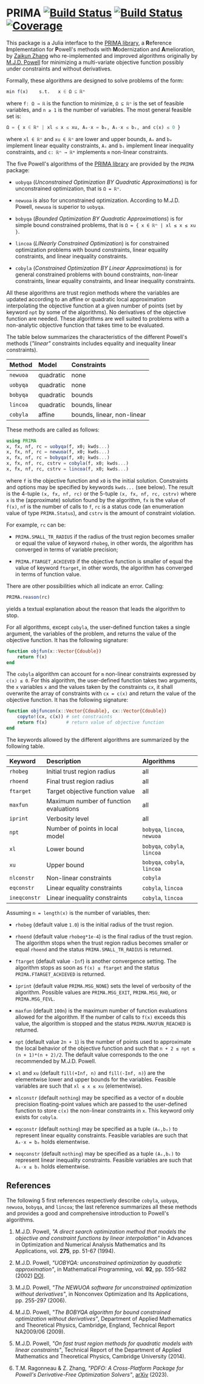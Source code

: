 # PRIMA [![Build Status](https://github.com/emmt/PRIMA.jl/actions/workflows/CI.yml/badge.svg?branch=main)](https://github.com/emmt/PRIMA.jl/actions/workflows/CI.yml?query=branch%3Amain) [![Build Status](https://ci.appveyor.com/api/projects/status/github/emmt/PRIMA.jl?svg=true)](https://ci.appveyor.com/project/emmt/PRIMA-jl) [![Coverage](https://codecov.io/gh/emmt/PRIMA.jl/branch/main/graph/badge.svg)](https://codecov.io/gh/emmt/PRIMA.jl)

This package is a Julia interface to the [PRIMA
library](https://github.com/libprima/prima), a **R**eference **I**mplementation
for **P**owell's methods with **M**odernization and **A**melioration, by
[Zaikun Zhang](https://www.zhangzk.net/) who re-implemented and improved
algorithms originally by [M.J.D.
Powell](https://en.wikipedia.org/wiki/Michael_J._D._Powell) for minimizing a
multi-variate objective function possibly under constraints and without
derivatives.

Formally, these algorithms are designed to solve problems of the form:

``` julia
min f(x)    s.t.   x ∈ Ω ⊆ ℝⁿ
```

where `f: Ω → ℝ` is the function to minimize, `Ω ⊆ ℝⁿ` is the set of feasible
variables, and `n ≥ 1` is the number of variables. The most general feasible
set is:

``` julia
Ω = { x ∈ ℝⁿ | xl ≤ x ≤ xu, Aₑ⋅x = bₑ, Aᵢ⋅x ≤ bᵢ, and c(x) ≤ 0 }
```

where `xl ∈ ℝⁿ` and `xu ∈ ℝⁿ` are lower and upper bounds, `Aₑ` and `bₑ`
implement linear equality constraints, `Aᵢ` and `bᵢ` implement linear
inequality constraints, and `c: ℝⁿ → ℝᵐ` implements `m` non-linear constraints.

The five Powell's algorithms of the [PRIMA
library](https://github.com/libprima/prima) are provided by the `PRIMA`
package:

- `uobyqa` (*Unconstrained Optimization BY Quadratic Approximations*) is for
  unconstrained optimization, that is `Ω = ℝⁿ`.

- `newuoa` is also for unconstrained optimization. According to M.J.D. Powell,
  `newuoa` is superior to `uobyqa`.

- `bobyqa` (*Bounded Optimization BY Quadratic Approximations*) is for simple
  bound constrained problems, that is `Ω = { x ∈ ℝⁿ | xl ≤ x ≤ xu }`.

- `lincoa` (*LINearly Constrained Optimization*) is for constrained
  optimization problems with bound constraints, linear equality constraints,
  and linear inequality constraints.

- `cobyla` (*Constrained Optimization BY Linear Approximations*) is for general
  constrained problems with bound constraints, non-linear constraints, linear
  equality constraints, and linear inequality constraints.

All these algorithms are trust region methods where the variables are updated
according to an affine or quadratic local approximation interpolating the
objective function at a given number of points (set by keyword `npt` by some of
the algorithms). No derivatives of the objective function are needed. These
algorithms are well suited to problems with a non-analytic objective function
that takes time to be evaluated.

The table below summarizes the characteristics of the different Powell's
methods (*"linear"* constraints includes equality and inequality linear
constraints).

| Method   | Model     | Constraints                |
|:---------|:----------|:---------------------------|
| `newuoa` | quadratic | none                       |
| `uobyqa` | quadratic | none                       |
| `bobyqa` | quadratic | bounds                     |
| `lincoa` | quadratic | bounds, linear             |
| `cobyla` | affine    | bounds, linear, non-linear |

These methods are called as follows:

``` julia
using PRIMA
x, fx, nf, rc = uobyqa(f, x0; kwds...)
x, fx, nf, rc = newuoa(f, x0; kwds...)
x, fx, nf, rc = bobyqa(f, x0; kwds...)
x, fx, nf, rc, cstrv = cobyla(f, x0; kwds...)
x, fx, nf, rc, cstrv = lincoa(f, x0; kwds...)
```

where `f` is the objective function and `x0` is the initial solution.
Constraints and options may be specified by keywords `kwds...` (see below). The
result is the 4-tuple `(x, fx, nf, rc)` or the 5-tuple `(x, fx, nf, rc, cstrv)`
where `x` is the (approximate) solution found by the algorithm, `fx` is the
value of `f(x)`, `nf` is the number of calls to `f`, `rc` is a status code (an
enumeration value of type `PRIMA.Status`), and `cstrv` is the amount of
constraint violation.

For example, `rc` can be:

- `PRIMA.SMALL_TR_RADIUS` if the radius of the trust region becomes smaller or
  equal the value of keyword `rhobeg`, in other words, the algorithm has
  converged in terms of variable precision;

- `PRIMA.FTARGET_ACHIEVED` if the objective function is smaller of equal the
  value of keyword `ftarget`, in other words, the algorithm has converged in
  terms of function value.

There are other possibilities which all indicate an error. Calling:

``` julia
PRIMA.reason(rc)
```

yields a textual explanation about the reason that leads the algorithm to stop.

For all algorithms, except `cobyla`, the user-defined function takes a single
argument, the variables of the problem, and returns the value of the objective
function. It has the following signature:

``` julia
function objfun(x::Vector{Cdouble})
    return f(x)
end
```

The `cobyla` algorithm can account for `m` non-linear constraints expressed by
`c(x) ≤ 0`. For this algorithm, the user-defined function takes two arguments,
the `x` variables `x` and the values taken by the constraints `cx`, it shall
overwrite the array of constraints with `cx = c(x)` and return the value of the
objective function. It has the following signature:

``` julia
function objfuncon(x::Vector{Cdouble}, cx::Vector{Cdouble})
    copyto!(cx, c(x)) # set constraints
    return f(x)       # return value of objective function
end
```

The keywords allowed by the different algorithms are summarized by the
following table.

| Keyword      | Description                            | Algorithms                   |
|:-------------|:---------------------------------------|:-----------------------------|
| `rhobeg`     | Initial trust region radius            | all                          |
| `rhoend`     | Final trust region radius              | all                          |
| `ftarget`    | Target objective function value        | all                          |
| `maxfun`     | Maximum number of function evaluations | all                          |
| `iprint`     | Verbosity level                        | all                          |
| `npt`        | Number of points in local model        | `bobyqa`, `lincoa`, `newuoa` |
| `xl`         | Lower bound                            | `bobyqa`, `cobyla`, `lincoa` |
| `xu`         | Upper bound                            | `bobyqa`, `cobyla`, `lincoa` |
| `nlconstr`   | Non-linear constraints                 | `cobyla`                     |
| `eqconstr`   | Linear equality constraints            | `cobyla`, `lincoa`           |
| `ineqconstr` | Linear inequality constraints          | `cobyla`, `lincoa`           |

Assuming `n = length(x)` is the number of variables, then:

- `rhobeg` (default value `1.0`) is the initial radius of the trust region.

- `rhoend` (default value `rhobeg*1e-4`) is the final radius of the trust
  region. The algorithm stops when the trust region radius becomes smaller or
  equal `rhoend` and the status `PRIMA.SMALL_TR_RADIUS` is returned.

- `ftarget` (default value `-Inf`) is another convergence setting. The
  algorithm stops as soon as `f(x) ≤ ftarget` and the status
  `PRIMA.FTARGET_ACHIEVED` is returned.

- `iprint` (default value `PRIMA.MSG_NONE`) sets the level of verbosity of the
   algorithm. Possible values are `PRIMA.MSG_EXIT`, `PRIMA.MSG_RHO`, or
   `PRIMA.MSG_FEVL`.

- `maxfun` (default `100n`) is the maximum number of function evaluations
  allowed for the algorithm. If the number of calls to `f(x)` exceeds this
  value, the algorithm is stopped and the status `PRIMA.MAXFUN_REACHED` is
  returned.

- `npt` (default value `2n + 1`) is the number of points used to approximate
  the local behavior of the objective function and such that `n + 2 ≤ npt ≤
  (n + 1)*(n + 2)/2`. The default value corresponds to the one recommended by
  M.J.D. Powell.

- `xl` and `xu` (default `fill(+Inf, n)` and `fill(-Inf, n)`) are the
  elementwise lower and upper bounds for the variables. Feasible variables are
  such that `xl ≤ x ≤ xu` (elementwise).

- `nlconstr` (default `nothing`) may be specified as a vector of `m` double
  precision floating-point values which are passed to the user-defined function
  to store `c(x)` the non-linear constraints in `x`. This keyword only exists
  for `cobyla`.

- `eqconstr` (default `nothing`) may be specified as a tuple `(Aₑ,bₑ)` to
  represent linear equality constraints. Feasible variables are such that
  `Aₑ⋅x = bₑ` holds elementwise.

- `neqconstr` (default `nothing`) may be specified as a tuple `(Aᵢ,bᵢ)` to
  represent linear inequality constraints. Feasible variables are such that
  `Aᵢ⋅x ≤ bᵢ` holds elementwise.

## References

The following 5 first references respectively describe `cobyla`, `uobyqa`,
`newuoa`, `bobyqa`, and `lincoa`; the last reference summarizes all these
methods and provides a good and comprehensive introduction to Powell's
algorithms.

1. M.J.D. Powell, *"A direct search optimization method that models the
   objective and constraint functions by linear interpolation"* in Advances in
   Optimization and Numerical Analysis Mathematics and Its Applications, vol.
   **275**, pp. 51-67 (1994).

2. M.J.D. Powell, *"UOBYQA: unconstrained optimization by quadratic
   approximation"*, in Mathematical Programming, vol. **92**, pp. 555-582
   (2002) [DOI](https://doi.org/10.1007/s101070100290).

3. M.J.D. Powell, *"The NEWUOA software for unconstrained optimization without
   derivatives"*, in Nonconvex Optimization and Its Applications, pp. 255-297
   (2006).

4. M.J.D. Powell, *"The BOBYQA algorithm for bound constrained optimization
   without derivatives"*, Department of Applied Mathematics and Theoretical
   Physics, Cambridge, England, Technical Report NA2009/06 (2009).

5. M.J.D. Powell, *"On fast trust region methods for quadratic models with
   linear constraints"*, Technical Report of the Department of Applied
   Mathematics and Theoretical Physics, Cambridge University (2014).

6. T.M. Ragonneau & Z. Zhang, *"PDFO: A Cross-Platform Package for Powell's
   Derivative-Free Optimization Solvers"*,
   [arXiv](https://doi.org/10.48550/arXiv.2302.13246) (2023).
